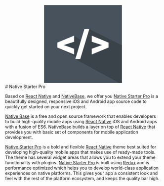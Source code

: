 <center><img src ="./assets/playstore-icon.png" style="width: 50%; hieght: 50%"></center>
# Native Starter Pro

Based on [React Native](https://github.com/facebook/react-native) and [NativeBase](http://nativebase.io/), we offer you [Native Starter Pro](http://market.nativebase.io) is a beautifully designed, responsive iOS and Android app source code to quickly get started on your next project.

[Native Base](http://nativebase.io/) is a free and open source framework that enables developers to build high-quality mobile apps using [React Native](https://github.com/facebook/react-native) iOS and Android apps with a fusion of ES6. NativeBase builds a layer on top of [React Native](https://github.com/facebook/react-native) that provides you with basic set of components for mobile application development.

[Native Starter Pro](https://market.nativebase.io/view/native-starter-pro) is a bold and flexible [React Native](https://github.com/facebook/react-native) theme best suited for developing high-quality mobile apps that makes use of ready-made tools. The theme has several widget areas that allows you to extend your theme functionality with plugins. [Native Starter Pro](https://market.nativebase.io/view/native-starter-pro) is built using [Redux](https://github.com/reactjs/react-redux) and is performance optimized which helps you to develop world-class application experiences on native platforms. This gives your app a consistent look and feel with the rest of the platform ecosystem, and keeps the quality bar high.
